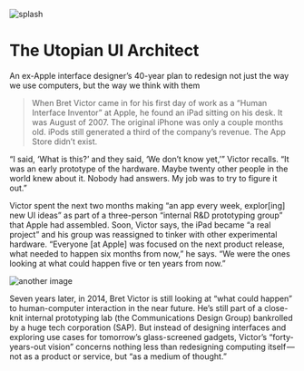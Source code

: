 ![splash](content/rbbdzzbkrdy-nitish-meena.jpg)

# The Utopian UI Architect
An ex-Apple interface designer’s 40-year plan to redesign not just the way we use computers, but the way we think with them


>When Bret Victor came in for his first day of work as a “Human Interface Inventor” at Apple, he found an iPad sitting on his desk. It was August of 2007. The original iPhone was only a couple months old. iPods still generated a third of the company’s revenue. The App Store didn’t exist.

“I said, ‘What is this?’ and they said, ‘We don’t know yet,’” Victor recalls. “It was an early prototype of the hardware. Maybe twenty other people in the world knew about it. Nobody had answers. My job was to try to figure it out.”

Victor spent the next two months making “an app every week, explor[ing] new UI ideas” as part of a three-person “internal R&D prototyping group” that Apple had assembled. Soon, Victor says, the iPad became “a real project” and his group was reassigned to tinker with other experimental hardware. “Everyone [at Apple] was focused on the next product release, what needed to happen six months from now,” he says. “We were the ones looking at what could happen five or ten years from now.”

![another image](content/fhhgpo3amsu-matteo-paganelli.jpg)

Seven years later, in 2014, Bret Victor is still looking at “what could happen” to human-computer interaction in the near future. He’s still part of a close-knit internal prototyping lab (the Communications Design Group) bankrolled by a huge tech corporation (SAP). But instead of designing interfaces and exploring use cases for tomorrow’s glass-screened gadgets, Victor’s “forty-years-out vision” concerns nothing less than redesigning computing itself — not as a product or service, but “as a medium of thought.”

<!-- https://medium.com/re-form/the-utopian-ui-architect-34dead42a28#.c64s77nlt -->
